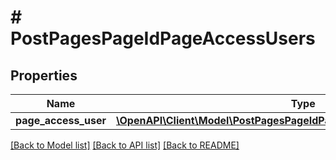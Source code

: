 # # PostPagesPageIdPageAccessUsers

## Properties

Name | Type | Description | Notes
------------ | ------------- | ------------- | -------------
**page_access_user** | [**\OpenAPI\Client\Model\PostPagesPageIdPageAccessUsersPageAccessUser**](PostPagesPageIdPageAccessUsersPageAccessUser.md) |  | [optional]

[[Back to Model list]](../../README.md#models) [[Back to API list]](../../README.md#endpoints) [[Back to README]](../../README.md)

